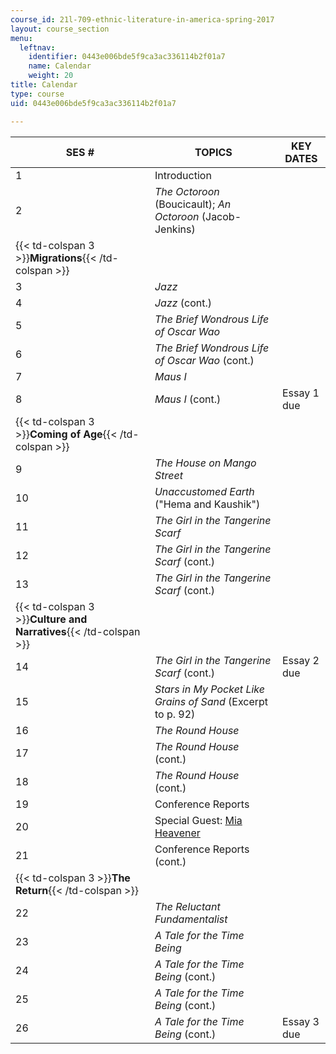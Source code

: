 ```yaml
---
course_id: 21l-709-ethnic-literature-in-america-spring-2017
layout: course_section
menu:
  leftnav:
    identifier: 0443e006bde5f9ca3ac336114b2f01a7
    name: Calendar
    weight: 20
title: Calendar
type: course
uid: 0443e006bde5f9ca3ac336114b2f01a7

---
```


| SES # | TOPICS | KEY DATES |
| --- | --- | --- |
| 1 | Introduction | &nbsp; |
| 2 | _The Octoroon_ (Boucicault); _An Octoroon_ (Jacob-Jenkins) | &nbsp; |
| {{< td-colspan 3 >}}**Migrations**{{< /td-colspan >}} |||
| 3 | _Jazz_ | &nbsp; |
| 4 | _Jazz_ (cont.) | &nbsp; |
| 5 | _The Brief Wondrous Life of Oscar Wao_ | &nbsp; |
| 6 | _The Brief Wondrous Life of Oscar Wao_ (cont.) | &nbsp; |
| 7 | _Maus I_ | &nbsp; |
| 8 | _Maus I_ (cont.) | Essay 1 due |
| {{< td-colspan 3 >}}**Coming of Age**{{< /td-colspan >}} |||
| 9 | _The House on Mango Street_ | &nbsp; |
| 10 | _Unaccustomed Earth_ ("Hema and Kaushik") | &nbsp; |
| 11 | _The Girl in the Tangerine Scarf_ | &nbsp; |
| 12 | _The Girl in the Tangerine Scarf_ (cont.) | &nbsp; |
| 13 | _The Girl in the Tangerine Scarf_ (cont.) | &nbsp; |
| {{< td-colspan 3 >}}**Culture and Narratives**{{< /td-colspan >}} |||
| 14 | _The Girl in the Tangerine Scarf_ (cont.) | Essay 2 due |
| 15 | _Stars in My Pocket Like Grains of Sand_ (Excerpt to p. 92) | &nbsp; |
| 16 | _The Round House_ | &nbsp; |
| 17 | _The Round House_ (cont.) | &nbsp; |
| 18 | _The Round House_ (cont.) | &nbsp; |
| 19 | Conference Reports | &nbsp; |
| 20 | Special Guest: [Mia Heavener](https://www.alaskapacific.edu/people/mia-heavener/) | &nbsp; |
| 21 | Conference Reports (cont.) | &nbsp; |
| {{< td-colspan 3 >}}**The Return**{{< /td-colspan >}} |||
| 22 | _The Reluctant Fundamentalist_ | &nbsp; |
| 23 | _A Tale for the Time Being_ | &nbsp; |
| 24 | _A Tale for the Time Being_ (cont.) | &nbsp; |
| 25 | _A Tale for the Time Being_ (cont.) | &nbsp; |
| 26 | _A Tale for the Time Being_ (cont.) | Essay 3 due
